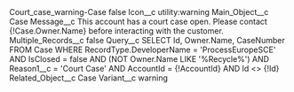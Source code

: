 <?xml version="1.0" encoding="UTF-8"?>
<CustomMetadata xmlns="http://soap.sforce.com/2006/04/metadata" xmlns:xsi="http://www.w3.org/2001/XMLSchema-instance" xmlns:xsd="http://www.w3.org/2001/XMLSchema">
    <label>Court_case_warning-Case</label>
    <protected>false</protected>
    <values>
        <field>Icon__c</field>
        <value xsi:type="xsd:string">utility:warning</value>
    </values>
    <values>
        <field>Main_Object__c</field>
        <value xsi:type="xsd:string">Case</value>
    </values>
    <values>
        <field>Message__c</field>
        <value xsi:type="xsd:string">This account has a court case open. Please contact {!Case.Owner.Name} before interacting with the customer.</value>
    </values>
    <values>
        <field>Multiple_Records__c</field>
        <value xsi:type="xsd:boolean">false</value>
    </values>
    <values>
        <field>Query__c</field>
        <value xsi:type="xsd:string">SELECT Id, Owner.Name, CaseNumber
FROM Case
WHERE RecordType.DeveloperName = &apos;ProcessEuropeSCE&apos; AND IsClosed = false
AND (NOT Owner.Name LIKE &apos;%Recycle%&apos;) AND Reason1__c = &apos;Court Case&apos; AND AccountId = {!AccountId} AND
Id &lt;&gt; {!Id}</value>
    </values>
    <values>
        <field>Related_Object__c</field>
        <value xsi:type="xsd:string">Case</value>
    </values>
    <values>
        <field>Variant__c</field>
        <value xsi:type="xsd:string">warning</value>
    </values>
</CustomMetadata>
